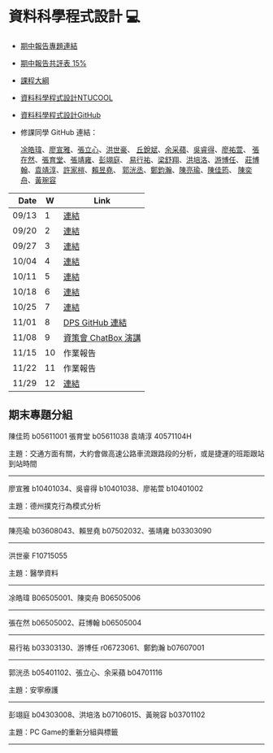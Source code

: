 # 資料科學程式設計 :computer:

- [期中報告專題連結](https://howardchao.github.io/107-1_NTUCS-X_teaching_assistant_info/week_9/report.html)

- [期中報告共評表 15%](https://docs.google.com/spreadsheets/d/1VA37mMMf4rbCQ06hvwAjUwdaD_HLS-BkkB2cd6ZipFc/edit?usp=sharing)

- [課程大綱](https://nol.ntu.edu.tw/nol/coursesearch/print_table.php?course_id=H03%2004010&class=&dpt_code=H020&ser_no=21068&semester=107-1&lang=CH)

- [資料科學程式設計NTUCOOL](https://cool.ntu.edu.tw/courses/73)
- [資料科學程式設計GitHub](https://github.com/NTU-CSX-DataScience/107-1RSampleCode)


- 修課同學 GitHub 連結：
    
    [凃皓瑋](https://github.com/teric1024/107-1-R-data-analysis-course)、[廖宣雅](https://github.com/tallya851109/CSX_RProject)、[張立心](https://github.com/54heart/CS-Course)、[洪世豪](https://github.com/HaroldHong/Data-Science-and-programing)、
    [丘銳斌](https://github.com/mlalpha/ntu-csx-4001-data-science_107)、[余采蘋](https://github.com/crystal320yu/NTU_COOL)、[吳睿得](https://github.com/bryan051003/csx_rproject)、[廖祐萱](https://github.com/x666772/CSX_Lyhs)、
    [張在然](https://github.com/dadalakun25/R-mumi)、[張育堂](https://github.com/b05611038/DataScience_R)、[張靖雍](https://github.com/goodjob0823/CSX_RProject_Fall_2018)、[彭翊庭](https://github.com/yitingpeng/datascience)、
    [易行祐](https://github.com/josephyi0317/NTU-CSX-DataScience)、[梁舒翔](https://github.com/ShuHsiangLiang/CSX4001/)、[洪培洛](https://github.com/perilium/NTU-CSX4001/)、[游博任](https://github.com/perilium/NTU-CSX4001)、
    [莊博翰](https://github.com/gordon0813/R-learning-map/)、[袁靖淳](https://github.com/gordon0813/R-learning-map)、[許家榿](https://github.com/edward1997104/NTU-CSX-DataScience/)、[賴昱堯](https://github.com/richlay/Rlanguage/)、
    [郭洸丞](https://github.com/qk0926/NTU_data_course_2018)、[鄭鈞瀚](https://github.com/FawenYo/NTU_CSX4001)、[陳亮瑜](https://github.com/LouieChen16/NTU_CSX_DataScience)、[陳佳筠](https://github.com/Jia-YunChen/CS-X_R)、
    [陳奕舟](https://github.com/silvercraft/CS_X)、[黃琬容](https://github.com/graduatecrisis/CSX-Data-Science/)
    

| Date   | W    | Link                                                           |
| --:    | --   | --                                                             |
| 09/13  |  1   | [連結](https://docs.google.com/presentation/d/e/2PACX-1vSxbTW9Qm9uLwiFrvPxFaUIHFtBV4IUzhUJ1BbKuKjjzkAEhFxb-YsXjqOosz6DKBE70ybc3fFjONsg/pub?start=false&loop=false&delayms=3000&slide=id.p) |
| 09/20  |  2   |[連結](https://docs.google.com/presentation/u/1/d/e/2PACX-1vSj9t4H-W60Tnfxx38VWq3dmSd4LueGToNmPBnfXIc0hMO0QMpmiEMIEVQCwA3WI9S-pP3rOF9Cl_w4/pub?start=false&loop=false&delayms=3000)|
| 09/27  |  3   |[連結](https://docs.google.com/presentation/d/e/2PACX-1vS1Swqv6pMD5jHKEkCiUevDZ0FG7EEStYdZX4V8ofKFqOBSez_48GiDUemYaUF5XIfoRU511lR2i1U4/pub?start=false&loop=false&delayms=3000&slide=id.p)|
| 10/04  |  4   |[連結](https://docs.google.com/presentation/d/1ILGVLyiJSwfIa7hz57HiESPGhuPgfQ0WCNwXmGuE4l4/edit#slide=id.p)|
| 10/11  |  5   |[連結](https://docs.google.com/presentation/d/e/2PACX-1vTqrTR9SUpT-wxHAptoWpBaX5zjthK0W62iVailUiFE-nxTFVzlF_f5MlIlrcnomTatknuxcFYFzttB/pub?start=false&loop=false&delayms=3000&slide=id.p)|
| 10/18  |  6   |[連結](https://docs.google.com/presentation/d/e/2PACX-1vSwqoaEvqtk-TxeE07nkIEmgfvd_RyqMOHo_ZCd0GdikkS7EDr_mKdU58r7FN8VgU7H5unJkwHN1cJh/pub?start=false&loop=false&delayms=3000&slide=id.g4273d10c0f_0_0)|
| 10/25  |  7   |[連結](https://docs.google.com/presentation/u/1/d/e/2PACX-1vR2FbpN9mvJoNiZyfgQypTWfQmKxfIxj3og-VJvHXHgcBP4hkahAYaVjyDu7PL8txpoTdH4FUqYQiYD/pub?start=false&loop=false&delayms=3000)|
| 11/01  |  8   |[DPS GitHub 連結](https://github.com/dspim)|
| 11/08  |  9   | [資策會 ChatBox 演講](https://docs.google.com/document/d/1g1Plzir86OvJm2MSGXgk1g8aLXhc9_xNIUglwUt6qg0/edit)|
| 11/15  |  10   |作業報告|
| 11/22  |  11   |作業報告|
| 11/29  |  12   |[連結](https://docs.google.com/presentation/d/e/2PACX-1vQ-XXZlyaoNTfx1l7FlPj-KgESdH651LBQV4mDJnTU3vjn32Me-i3gCqMTTMypjpoJFtiCEfVEUoNsM/pub?start=false&loop=false&delayms=3000&slide=id.g494f19b90a_0_0)|

## 期末專題分組


陳佳筠 b05611001
張育堂 b05611038
袁靖淳 40571104H 

主題：交通方面有關，大約會做高速公路車流跟路段的分析，或是捷運的班距跟站到站時間

---

廖宣雅 b10401034、吳睿得 b10401038、廖祐萱 b10401002

主題：德州撲克行為模式分析

---

陳亮瑜 b03608043、賴昱堯 b07502032、張靖雍 b03303090

---

洪世豪 F10715055

主題：醫學資料

---

凃皓瑋 B06505001、陳奕舟 B06505006

---

張在然 b06505002、莊博翰 b06505004

---

易行祐 b03303130、游博任 r06723061、鄭鈞瀚 b07607001

---

郭洸丞 b05401102、張立心、余采蘋 b04701116

主題：安寧療護

---

彭翊庭 b04303008、洪培洛 b07106015、黃琬容 b03701102

主題：PC Game的重新分組與標籤

---
